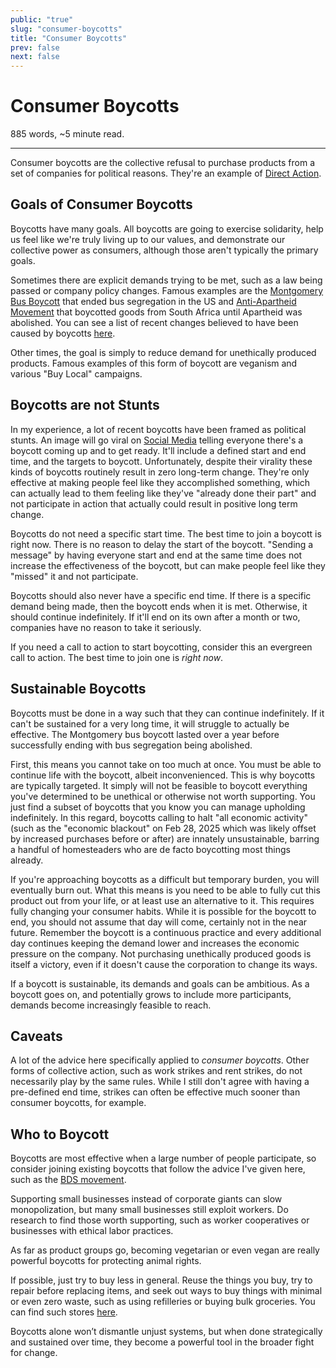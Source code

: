 ```yaml
---
public: "true"
slug: "consumer-boycotts"
title: "Consumer Boycotts"
prev: false
next: false
---
```

<script setup>
import { data } from '../../git.data.ts';
import { useData } from 'vitepress';
const pageData = useData();
</script>
<h1 class="p-name">Consumer Boycotts</h1>
<p>885 words, ~5 minute read. <span v-html="data[`site/${pageData.page.value.relativePath}`]" /></p>
<hr/>

Consumer boycotts are the collective refusal to purchase products from a set of companies for political reasons. They're an example of [Direct Action](/garden/direct-action/index.md).

## Goals of Consumer Boycotts

Boycotts have many goals. All boycotts are going to exercise solidarity, help us feel like we're truly living up to our values, and demonstrate our collective power as consumers, although those aren't typically the primary goals.

Sometimes there are explicit demands trying to be met, such as a law being passed or company policy changes. Famous examples are the [Montgomery Bus Boycott](https://kinginstitute.stanford.edu/montgomery-bus-boycott) that ended bus segregation in the US and [Anti-Apartheid Movement](https://www.aamarchives.org/campaigns/boycott.html) that boycotted goods from South Africa until Apartheid was abolished. You can see a list of recent changes believed to have been caused by boycotts [here](https://www.ethicalconsumer.org/ethicalcampaigns/boycotts/history-successful-boycotts).

Other times, the goal is simply to reduce demand for unethically produced products. Famous examples of this form of boycott are veganism and various "Buy Local" campaigns.

## Boycotts are not Stunts

In my experience, a lot of recent boycotts have been framed as political stunts. An image will go viral on [Social Media](/garden/social-media/index.md) telling everyone there's a boycott coming up and to get ready. It'll include a defined start and end time, and the targets to boycott. Unfortunately, despite their virality these kinds of boycotts routinely result in zero long-term change. They're only effective at making people feel like they accomplished something, which can actually lead to them feeling like they've "already done their part" and not participate in action that actually could result in positive long term change.

Boycotts do not need a specific start time. The best time to join a boycott is right now. There is no reason to delay the start of the boycott. "Sending a message" by having everyone start and end at the same time does not increase the effectiveness of the boycott, but can make people feel like they "missed" it and not participate.

Boycotts should also never have a specific end time. If there is a specific demand being made, then the boycott ends when it is met. Otherwise, it should continue indefinitely. If it'll end on its own after a month or two, companies have no reason to take it seriously.

If you need a call to action to start boycotting, consider this an evergreen call to action. The best time to join one is _right now_.

## Sustainable Boycotts

Boycotts must be done in a way such that they can continue indefinitely. If it can't be sustained for a very long time, it will struggle to actually be effective. The Montgomery bus boycott lasted over a year before successfully ending with bus segregation being abolished.

First, this means you cannot take on too much at once. You must be able to continue life with the boycott, albeit inconvenienced. This is why boycotts are typically targeted. It simply will not be feasible to boycott everything you've determined to be unethical or otherwise not worth supporting. You just find a subset of boycotts that you know you can manage upholding indefinitely. In this regard, boycotts calling to halt "all economic activity" (such as the "economic blackout" on Feb 28, 2025 which was likely offset by increased purchases before or after) are innately unsustainable, barring a handful of homesteaders who are de facto boycotting most things already.

If you're approaching boycotts as a difficult but temporary burden, you will eventually burn out. What this means is you need to be able to fully cut this product out from your life, or at least use an alternative to it. This requires fully changing your consumer habits. While it is possible for the boycott to end, you should not assume that day will come, certainly not in the near future. Remember the boycott is a continuous practice and every additional day continues keeping the demand lower and increases the economic pressure on the company. Not purchasing unethically produced goods is itself a victory, even if it doesn't cause the corporation to change its ways.

If a boycott is sustainable, its demands and goals can be ambitious. As a boycott goes on, and potentially grows to include more participants, demands become increasingly feasible to reach.

## Caveats

A lot of the advice here specifically applied to _consumer boycotts_. Other forms of collective action, such as work strikes and rent strikes, do not necessarily play by the same rules. While I still don't agree with having a pre-defined end time, strikes can often be effective much sooner than consumer boycotts, for example.

## Who to Boycott

Boycotts are most effective when a large number of people participate, so consider joining existing boycotts that follow the advice I've given here, such as the [BDS movement](https://bdsmovement.net/get-involved/what-to-boycott).

Supporting small businesses instead of corporate giants can slow monopolization, but many small businesses still exploit workers. Do research to find those worth supporting, such as worker cooperatives or businesses with ethical labor practices.

As far as product groups go, becoming vegetarian or even vegan are really powerful boycotts for protecting animal rights.

If possible, just try to buy less in general. Reuse the things you buy, try to repair before replacing items, and seek out ways to buy things with minimal or even zero waste, such as using refilleries or buying bulk groceries. You can find such stores [here](https://www.litterless.com/wheretoshop).

Boycotts alone won’t dismantle unjust systems, but when done strategically and sustained over time, they become a powerful tool in the broader fight for change.